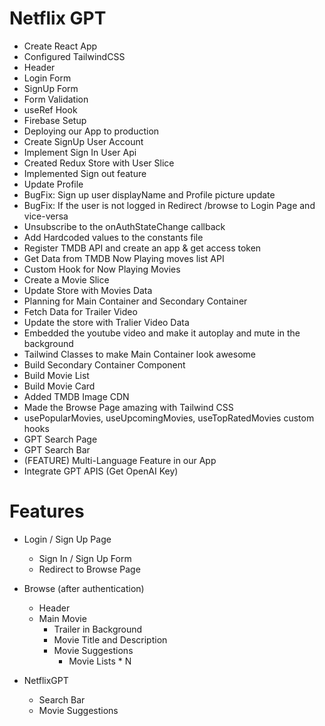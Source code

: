 # Netflix GPT

- Create React App
- Configured TailwindCSS
- Header
- Login Form
- SignUp Form
- Form Validation
- useRef Hook
- Firebase Setup
- Deploying our App to production
- Create SignUp User Account
- Implement Sign In User Api
- Created Redux Store with User Slice
- Implemented Sign out feature
- Update Profile
- BugFix: Sign up user displayName and Profile picture update
- BugFix: If the user is not logged in Redirect /browse to Login Page and vice-versa
- Unsubscribe to the onAuthStateChange callback
- Add Hardcoded values to the constants file
- Register TMDB API and create an app & get access token
- Get Data from TMDB Now Playing moves list API
- Custom Hook for Now Playing Movies
- Create a Movie Slice
- Update Store with Movies Data
- Planning for Main Container and Secondary Container
- Fetch Data for Trailer Video
- Update the store with Tralier Video Data
- Embedded the youtube video and make it autoplay and mute in the background
- Tailwind Classes to make Main Container look awesome
- Build Secondary Container Component
- Build Movie List
- Build Movie Card
- Added TMDB Image CDN
- Made the Browse Page amazing with Tailwind CSS
- usePopularMovies, useUpcomingMovies, useTopRatedMovies custom hooks
- GPT Search Page
- GPT Search Bar
- (FEATURE) Multi-Language Feature in our App
- Integrate GPT APIS (Get OpenAI Key)

# Features

- Login / Sign Up Page
  - Sign In / Sign Up Form
  - Redirect to Browse Page
- Browse (after authentication)

  - Header
  - Main Movie
    - Trailer in Background
    - Movie Title and Description
    - Movie Suggestions
      - Movie Lists \* N

- NetflixGPT
  - Search Bar
  - Movie Suggestions
